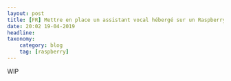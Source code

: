 ```yaml
---
layout: post
title: [FR] Mettre en place un assistant vocal hébergé sur un Raspberry Pi
date: 20:02 19-04-2019
headline: 
taxonomy:
    category: blog
    tag: [raspberry]
---
```


WIP
